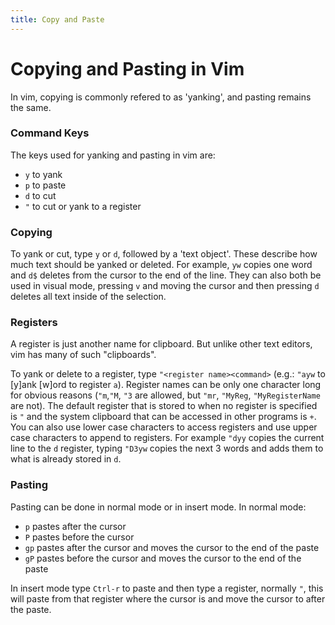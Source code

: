 ```yaml
---
title: Copy and Paste
---
```


# Copying and Pasting in Vim

In vim, copying is commonly refered to as 'yanking', and pasting remains the same.

### Command Keys
The keys used for yanking and pasting in vim are:
- `y` to yank
- `p` to paste
- `d` to cut
- `"` to cut or yank to a register

### Copying
To yank or cut, type `y` or `d`, followed by a 'text object'.  These describe how much text should be yanked or deleted.  For example, `yw` copies one word and `d$` deletes from the cursor to the end of the line.  They can also both be used in visual mode, pressing `v` and moving the cursor and then pressing `d` deletes all text inside of the selection.

### Registers
A register is just another name for clipboard. But unlike other text editors, vim has many of such "clipboards".

To yank or delete to a register, type `"<register name><command>` (e.g.: `"ayw` to [y]ank [w]ord to register `a`). Register names can be only one character long for obvious reasons (`"m`,`"M`, `"3` are allowed, but `"mr`, `"MyReg`, `"MyRegisterName` are not).  The default register that is stored to when no register is specified is `"` and the system clipboard that can be accessed in other programs is `+`.  You can also use lower case characters to access registers and use upper case characters to append to registers.  For example `"dyy` copies the current line to the `d` register, typing `"D3yw` copies the next 3 words and adds them to what is already stored in `d`.

### Pasting
Pasting can be done in normal mode or in insert mode.
In normal mode:
- `p` pastes after the cursor
- `P` pastes before the cursor
- `gp` pastes after the cursor and moves the cursor to the end of the paste
- `gP` pastes before the cursor and moves the cursor to the end of the paste

In insert mode type `Ctrl-r` to paste and then type a register, normally `"`, this will paste from that register where the cursor is and move the cursor to after the paste.
